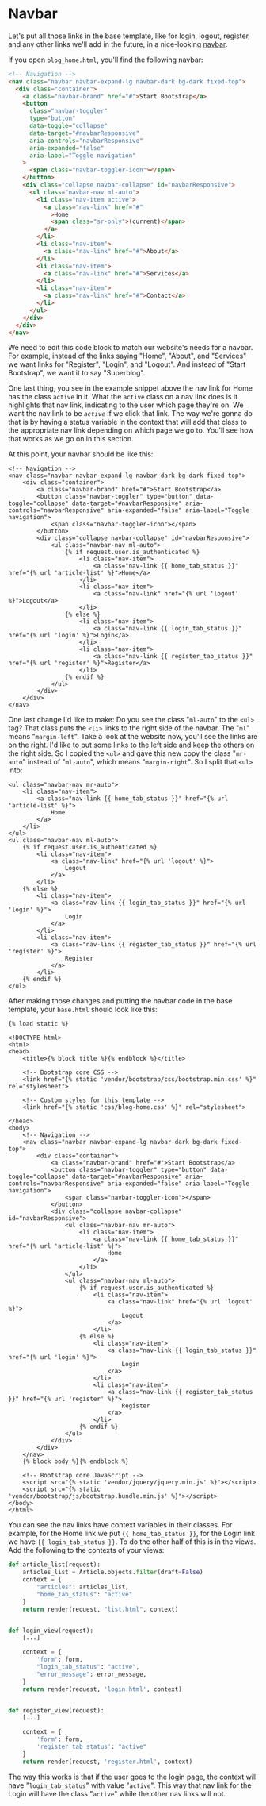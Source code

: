 # Navbar

Let's put all those links in the base template, like for login, logout, register, and any other links we'll add in the future, in a nice-looking [navbar](https://getbootstrap.com/docs/4.3/components/navbar/).

If you open `blog_home.html`, you'll find the following navbar:

```html
<!-- Navigation -->
<nav class="navbar navbar-expand-lg navbar-dark bg-dark fixed-top">
  <div class="container">
    <a class="navbar-brand" href="#">Start Bootstrap</a>
    <button
      class="navbar-toggler"
      type="button"
      data-toggle="collapse"
      data-target="#navbarResponsive"
      aria-controls="navbarResponsive"
      aria-expanded="false"
      aria-label="Toggle navigation"
    >
      <span class="navbar-toggler-icon"></span>
    </button>
    <div class="collapse navbar-collapse" id="navbarResponsive">
      <ul class="navbar-nav ml-auto">
        <li class="nav-item active">
          <a class="nav-link" href="#"
            >Home
            <span class="sr-only">(current)</span>
          </a>
        </li>
        <li class="nav-item">
          <a class="nav-link" href="#">About</a>
        </li>
        <li class="nav-item">
          <a class="nav-link" href="#">Services</a>
        </li>
        <li class="nav-item">
          <a class="nav-link" href="#">Contact</a>
        </li>
      </ul>
    </div>
  </div>
</nav>
```

We need to edit this code block to match our website's needs for a navbar. For example, instead of the links saying "Home", "About", and "Services" we want links for "Register", "Login", and "Logout". And instead of "Start Bootstrap", we want it to say "Superblog".

One last thing, you see in the example snippet above the nav link for Home has the class `active` in it. What the `active` class on a nav link does is it highlights that nav link, indicating to the user which page they're on. We want the nav link to be _`active`_ if we click that link. The way we're gonna do that is by having a status variable in the context that will add that class to the appropriate nav link depending on which page we go to. You'll see how that works as we go on in this section.

At this point, your navbar should be like this:

```django
<!-- Navigation -->
<nav class="navbar navbar-expand-lg navbar-dark bg-dark fixed-top">
    <div class="container">
        <a class="navbar-brand" href="#">Start Bootstrap</a>
        <button class="navbar-toggler" type="button" data-toggle="collapse" data-target="#navbarResponsive" aria-controls="navbarResponsive" aria-expanded="false" aria-label="Toggle navigation">
            <span class="navbar-toggler-icon"></span>
        </button>
        <div class="collapse navbar-collapse" id="navbarResponsive">
            <ul class="navbar-nav ml-auto">
                {% if request.user.is_authenticated %}
                    <li class="nav-item">
                        <a class="nav-link {{ home_tab_status }}" href="{% url 'article-list' %}">Home</a>
                    </li>
                    <li class="nav-item">
                        <a class="nav-link" href="{% url 'logout' %}">Logout</a>
                    </li>
                {% else %}
                    <li class="nav-item">
                        <a class="nav-link {{ login_tab_status }}" href="{% url 'login' %}">Login</a>
                    </li>
                    <li class="nav-item">
                        <a class="nav-link {{ register_tab_status }}" href="{% url 'register' %}">Register</a>
                    </li>
                {% endif %}
            </ul>
        </div>
    </div>
</nav>
```

One last change I'd like to make: Do you see the class "`ml-auto`" to the `<ul>` tag? That class puts the `<li>` links to the right side of the navbar. The "`ml`" means "`margin-left`". Take a look at the website now, you'll see the links are on the right. I'd like to put some links to the left side and keep the others on the right side. So I copied the `<ul>` and gave this new copy the class "`mr-auto`" instead of "`ml-auto`", which means "`margin-right`". So I split that `<ul>` into:

```django
<ul class="navbar-nav mr-auto">
    <li class="nav-item">
        <a class="nav-link {{ home_tab_status }}" href="{% url 'article-list' %}">
            Home
        </a>
    </li>
</ul>
<ul class="navbar-nav ml-auto">
    {% if request.user.is_authenticated %}
        <li class="nav-item">
            <a class="nav-link" href="{% url 'logout' %}">
                Logout
            </a>
        </li>
    {% else %}
        <li class="nav-item">
            <a class="nav-link {{ login_tab_status }}" href="{% url 'login' %}">
                Login
            </a>
        </li>
        <li class="nav-item">
            <a class="nav-link {{ register_tab_status }}" href="{% url 'register' %}">
                Register
            </a>
        </li>
    {% endif %}
</ul>
```

After making those changes and putting the navbar code in the base template, your `base.html` should look like this:

```django
{% load static %}

<!DOCTYPE html>
<html>
<head>
    <title>{% block title %}{% endblock %}</title>

    <!-- Bootstrap core CSS -->
    <link href="{% static 'vendor/bootstrap/css/bootstrap.min.css' %}" rel="stylesheet">

    <!-- Custom styles for this template -->
    <link href="{% static 'css/blog-home.css' %}" rel="stylesheet">

</head>
<body>
    <!-- Navigation -->
    <nav class="navbar navbar-expand-lg navbar-dark bg-dark fixed-top">
        <div class="container">
            <a class="navbar-brand" href="#">Start Bootstrap</a>
            <button class="navbar-toggler" type="button" data-toggle="collapse" data-target="#navbarResponsive" aria-controls="navbarResponsive" aria-expanded="false" aria-label="Toggle navigation">
                <span class="navbar-toggler-icon"></span>
            </button>
            <div class="collapse navbar-collapse" id="navbarResponsive">
                <ul class="navbar-nav mr-auto">
                    <li class="nav-item">
                        <a class="nav-link {{ home_tab_status }}" href="{% url 'article-list' %}">
                            Home
                        </a>
                    </li>
                </ul>
                <ul class="navbar-nav ml-auto">
                    {% if request.user.is_authenticated %}
                        <li class="nav-item">
                            <a class="nav-link" href="{% url 'logout' %}">
                                Logout
                            </a>
                        </li>
                    {% else %}
                        <li class="nav-item">
                            <a class="nav-link {{ login_tab_status }}" href="{% url 'login' %}">
                                Login
                            </a>
                        </li>
                        <li class="nav-item">
                            <a class="nav-link {{ register_tab_status }}" href="{% url 'register' %}">
                                Register
                            </a>
                        </li>
                    {% endif %}
                </ul>
            </div>
        </div>
    </nav>
    {% block body %}{% endblock %}

    <!-- Bootstrap core JavaScript -->
    <script src="{% static 'vendor/jquery/jquery.min.js' %}"></script>
    <script src="{% static 'vendor/bootstrap/js/bootstrap.bundle.min.js' %}"></script>
</body>
</html>
```

You can see the nav links have context variables in their classes. For example, for the Home link we put `{{ home_tab_status }}`, for the Login link we have `{{ login_tab_status }}`. To do the other half of this is in the views. Add the following to the contexts of your views:

```python
def article_list(request):
    articles_list = Article.objects.filter(draft=False)
    context = {
        "articles": articles_list,
        "home_tab_status": "active"
    }
    return render(request, "list.html", context)


def login_view(request):
    [...]

    context = {
        'form': form,
        "login_tab_status": "active",
        "error_message": error_message,
    }
    return render(request, 'login.html', context)


def register_view(request):
    [...]

    context = {
        'form': form,
        'register_tab_status': "active"
    }
    return render(request, 'register.html', context)
```

The way this works is that if the user goes to the login page, the context will have "`login_tab_status`" with value "`active`". This way that nav link for the Login will have the class "`active`" while the other nav links will not.
